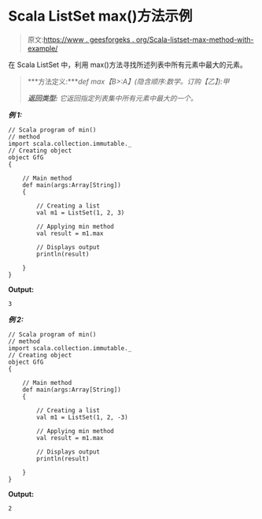 # Scala ListSet max()方法示例

> 原文:[https://www . geesforgeks . org/Scala-listset-max-method-with-example/](https://www.geeksforgeeks.org/scala-listset-max-method-with-example/)

在 Scala ListSet 中，利用 max()方法寻找所述列表中所有元素中最大的元素。

> ***方法定义:****def max【B>:A】(隐含顺序:数学。订购【乙】):甲*
> 
> ***返回类型:*** *它返回指定列表集中所有元素中最大的一个。*

***例 1:***

```
// Scala program of min() 
// method 
import scala.collection.immutable._
// Creating object 
object GfG 
{ 

    // Main method 
    def main(args:Array[String]) 
    { 

        // Creating a list 
        val m1 = ListSet(1, 2, 3) 

        // Applying min method 
        val result = m1.max

        // Displays output 
        println(result) 

    } 
} 
```

**Output:**

```
3

```

***例 2:***

```
// Scala program of min() 
// method 
import scala.collection.immutable._
// Creating object 
object GfG 
{ 

    // Main method 
    def main(args:Array[String]) 
    { 

        // Creating a list 
        val m1 = ListSet(1, 2, -3) 

        // Applying min method 
        val result = m1.max

        // Displays output 
        println(result) 

    } 
} 
```

**Output:**

```
2

```